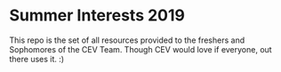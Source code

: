 # Summer Interests 2019
This repo is the set of all resources provided to the freshers and Sophomores of the CEV Team. 
Though CEV would love if everyone, out there uses it. :)
